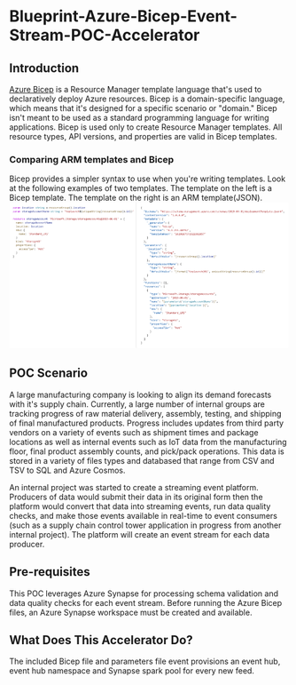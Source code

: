 # Blueprint-Azure-Bicep-Event-Stream-POC-Accelerator

## Introduction
[Azure Bicep](https://docs.microsoft.com/en-us/azure/azure-resource-manager/bicep/overview?tabs=bicep) is a Resource Manager template language that's used to declaratively deploy Azure resources. Bicep is a domain-specific language, which means that it's designed for a specific scenario or "domain." Bicep isn't meant to be used as a standard programming language for writing applications. Bicep is used only to create Resource Manager templates. All resource types, API versions, and properties are valid in Bicep templates.

### Comparing ARM templates and Bicep

Bicep provides a simpler syntax to use when you're writing templates. Look at the following examples of two templates. The template on the left is a Bicep template. The template on the right is an ARM template(JSON).
![Comparison of ARM vs Bicep](./images/bicep-json-comparison-inline.png)

## POC Scenario
A large manufacturing company is looking to align its demand forecasts with it's supply chain. Currently, a large number of internal groups are tracking progress of raw material delivery, assembly, testing, and shipping of final manufactured products. Progress includes updates from third party vendors on a variety of events such as shipment times and package locations as well as internal events such as IoT data from the manufacturing floor, final product assembly counts, and pick/pack operations. This data is stored in a variety of files types and databased that range from CSV and TSV to SQL and Azure Cosmos.

An internal project was started to create a streaming event platform. Producers of data would submit their data in its original form then the platform would convert that data into streaming events, run data quality checks, and make those events available in real-time to event consumers (such as a supply chain control tower application in progress from another internal project). The platform will create an event stream for each data producer.

## Pre-requisites
This POC leverages Azure Synapse for processing schema validation and data quality checks for each event stream. Before running the Azure Bicep files, an Azure Synapse workspace must be created and available.

## What Does This Accelerator Do?
The included Bicep file and parameters file event provisions an event hub, event hub namespace and Synapse spark pool for every new feed.
